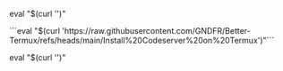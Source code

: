 eval "$(curl '')"

<Install Codeserver on Termux>
```eval "$(curl 'https://raw.githubusercontent.com/GNDFR/Better-Termux/refs/heads/main/Install%20Codeserver%20on%20Termux')"```

eval "$(curl '')"
